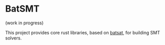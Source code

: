 # BatSMT

(work in progress)

This project provides core rust libraries, based on [batsat](https://github.com/c-cube/batsat),
for building SMT solvers.


